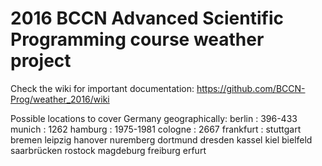 # 2016 BCCN Advanced Scientific Programming course weather project

Check the wiki for important documentation: https://github.com/BCCN-Prog/weather_2016/wiki

Possible locations to cover Germany geographically:
berlin : 396-433
munich : 1262
hamburg : 1975-1981
cologne : 2667
frankfurt : 
stuttgart
bremen
leipzig
hanover
nuremberg
dortmund
dresden
kassel
kiel
bielfeld
saarbrücken
rostock
magdeburg
freiburg
erfurt
